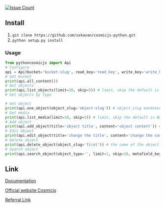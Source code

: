 [![Issue Count](https://codeclimate.com/github/cosmicjs/pythoncosmicjs/badges/issue_count.svg)](https://codeclimate.com/github/cosmicjs/pythoncosmicjs)

## Install
1. `git clone https://github.com/uskavan/cosmicjs-python.git`
2. `python setup.py install`

### Usage
```python
from pythoncosmicjs import Api
# Configure
api = Api(bucket='bucket-slug', read_key='read_key', write_key='write_key')
# Get bucket
print(api.all_content())
# Get objects
print(api.list_objects(limit=10, skip=5)) # limit, skip the default is None
# Get objects by type

# Get object
print(api.one_object(object_slug='object-slug')) # object_slug mandatory variable
# Get media
print(api.list_media(limit=10, skip=5)) # limit, skip the default is None
# Add object
print(api.add_object(title='object title', content='object content')) # title, content required variables
# Edit object
print(api.edit_object(title='change the title', content='change the content')) # title, content required variables
# Delete object
print(api.delete_object(object_slug='first')) # the name of the object you want to delete
# Search object
print(api.search_object(object_type='', limit=1, skip=10, metafield_keys='bob', metafield_value='bob'))
```
## Link

[Documentation](https://github.com/uskavan/pythoncosmicjs/wiki)

[Official website Сosmicjs](https://cosmicjs.com/)

[Referral Link](https://cosmicjs.com/?ref=S1G_ALN9x)
